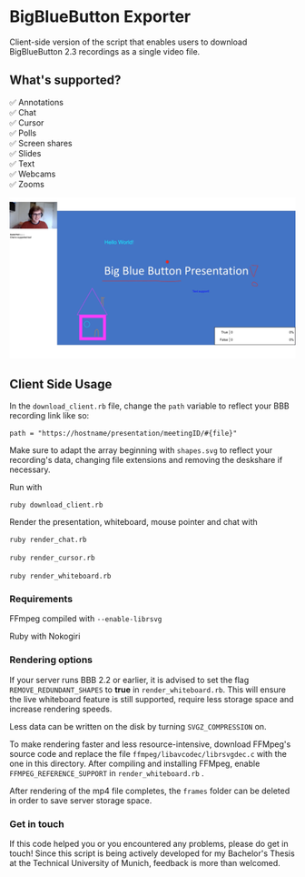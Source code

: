 
# BigBlueButton Exporter

Client-side version of the script that enables users to download BigBlueButton 2.3 recordings as a single video file.

  

## What's supported?

✅  Annotations <br  />
✅ Chat <br  />
✅ Cursor <br  />
✅ Polls <br  />
✅ Screen shares <br  />
✅ Slides<br  />
✅ Text <br  />
✅ Webcams <br  />
✅ Zooms <br  />

![BigBlueButton recording exporter](/slides/export_example.png)

## Client Side Usage

In the `download_client.rb` file, change the `path` variable to reflect your BBB recording link like so:

    path = "https://hostname/presentation/meetingID/#{file}"

Make sure to adapt the array beginning with `shapes.svg` to reflect your recording's data, changing file extensions and removing the deskshare if necessary.

Run with

    ruby download_client.rb

Render the presentation, whiteboard, mouse pointer and chat with

    ruby render_chat.rb
    
    ruby render_cursor.rb
    
    ruby render_whiteboard.rb


### Requirements


FFmpeg compiled with `--enable-librsvg` <br  />

Ruby with Nokogiri<br  />

###  Rendering options 
If your server runs BBB 2.2 or earlier, it is advised to set the flag `REMOVE_REDUNDANT_SHAPES` to **true** in `render_whiteboard.rb`. This will ensure the live whiteboard feature is still supported, require less storage space and increase rendering speeds.

Less data can be written on the disk by turning `SVGZ_COMPRESSION` on.

To make rendering faster and less resource-intensive, download FFMpeg's source code and replace the file `ffmpeg/libavcodec/librsvgdec.c` with the one in this directory. After compiling and installing FFMpeg,  enable `FFMPEG_REFERENCE_SUPPORT` in `render_whiteboard.rb` .

After rendering of the mp4 file completes, the `frames` folder can be deleted in order to save server storage space.

###  Get in touch
If this code helped you or  you encountered any problems, please do get in touch! Since this script is being actively developed for my Bachelor's Thesis at the Technical University of Munich, feedback is more than welcomed.